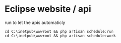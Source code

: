 # Eclipse website / api

run to let the apis automaticly
```
cd C:\inetpub\wwwroot && php artisan schedule:run
cd C:\inetpub\wwwroot && php artisan schedule:work

```